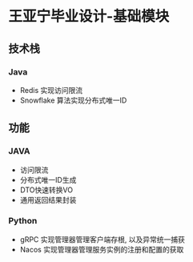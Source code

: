 # 王亚宁毕业设计-基础模块

## 技术栈

### Java

- Redis 实现访问限流
- Snowflake 算法实现分布式唯一ID

## 功能

### JAVA

- 访问限流
- 分布式唯一ID生成
- DTO快速转换VO
- 通用返回结果封装

### Python

- gRPC 实现管理器管理客户端存根, 以及异常统一捕获
- Nacos 实现管理器管理服务实例的注册和配置的获取